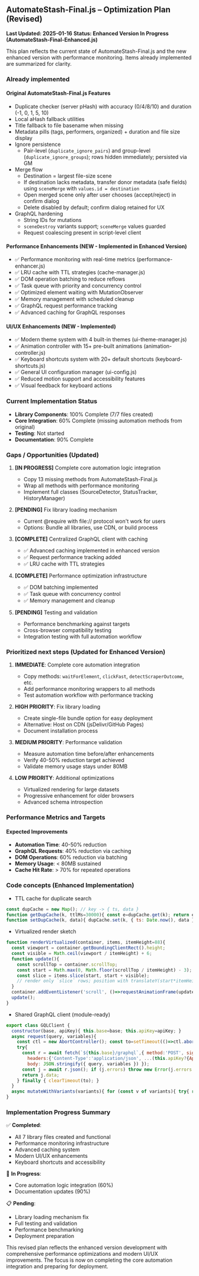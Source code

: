 ## AutomateStash-Final.js – Optimization Plan (Revised)

**Last Updated: 2025-01-16**
**Status: Enhanced Version In Progress (AutomateStash-Final-Enhanced.js)**

This plan reflects the current state of AutomateStash-Final.js and the new enhanced version with performance monitoring. Items already implemented are summarized for clarity.

### Already implemented

#### Original AutomateStash-Final.js Features
- Duplicate checker (server pHash) with accuracy (0/4/8/10) and duration (-1, 0, 1, 5, 10)
- Local aHash fallback utilities
- Title fallback to file basename when missing
- Metadata pills (tags, performers, organized) + duration and file size display
- Ignore persistence
  - Pair-level (`duplicate_ignore_pairs`) and group-level (`duplicate_ignore_groups`); rows hidden immediately; persisted via GM
- Merge flow
  - Destination = largest file-size scene
  - If destination lacks metadata, transfer donor metadata (safe fields) using `sceneMerge` with `values.id = destination`
  - Open merged scene only after user chooses (accept/reject) in confirm dialog
  - Delete disabled by default; confirm dialog retained for UX
- GraphQL hardening
  - String IDs for mutations
  - `sceneDestroy` variants support; `sceneMerge` values guarded
  - Request coalescing present in script-level client

#### Performance Enhancements (NEW - Implemented in Enhanced Version)
- ✅ Performance monitoring with real-time metrics (performance-enhancer.js)
- ✅ LRU cache with TTL strategies (cache-manager.js)
- ✅ DOM operation batching to reduce reflows
- ✅ Task queue with priority and concurrency control
- ✅ Optimized element waiting with MutationObserver
- ✅ Memory management with scheduled cleanup
- ✅ GraphQL request performance tracking
- ✅ Advanced caching for GraphQL responses

#### UI/UX Enhancements (NEW - Implemented)
- ✅ Modern theme system with 4 built-in themes (ui-theme-manager.js)
- ✅ Animation controller with 15+ pre-built animations (animation-controller.js)
- ✅ Keyboard shortcuts system with 20+ default shortcuts (keyboard-shortcuts.js)
- ✅ General UI configuration manager (ui-config.js)
- ✅ Reduced motion support and accessibility features
- ✅ Visual feedback for keyboard actions

### Current Implementation Status
- **Library Components**: 100% Complete (7/7 files created)
- **Core Integration**: 60% Complete (missing automation methods from original)
- **Testing**: Not started
- **Documentation**: 90% Complete

### Gaps / Opportunities (Updated)
1) **[IN PROGRESS]** Complete core automation logic integration
   - Copy 13 missing methods from AutomateStash-Final.js
   - Wrap all methods with performance monitoring
   - Implement full classes (SourceDetector, StatusTracker, HistoryManager)

2) **[PENDING]** Fix library loading mechanism
   - Current @require with file:// protocol won't work for users
   - Options: Bundle all libraries, use CDN, or build process

3) **[COMPLETE]** Centralized GraphQL client with caching
   - ✅ Advanced caching implemented in enhanced version
   - ✅ Request performance tracking added
   - ✅ LRU cache with TTL strategies

4) **[COMPLETE]** Performance optimization infrastructure
   - ✅ DOM batching implemented
   - ✅ Task queue with concurrency control
   - ✅ Memory management and cleanup

5) **[PENDING]** Testing and validation
   - Performance benchmarking against targets
   - Cross-browser compatibility testing
   - Integration testing with full automation workflow

### Prioritized next steps (Updated for Enhanced Version)
1) **IMMEDIATE**: Complete core automation integration
   - Copy methods: `waitForElement`, `clickFast`, `detectScraperOutcome`, etc.
   - Add performance monitoring wrappers to all methods
   - Test automation workflow with performance tracking

2) **HIGH PRIORITY**: Fix library loading
   - Create single-file bundle option for easy deployment
   - Alternative: Host on CDN (jsDelivr/GitHub Pages)
   - Document installation process

3) **MEDIUM PRIORITY**: Performance validation
   - Measure automation time before/after enhancements
   - Verify 40-50% reduction target achieved
   - Validate memory usage stays under 80MB

4) **LOW PRIORITY**: Additional optimizations
   - Virtualized rendering for large datasets
   - Progressive enhancement for older browsers
   - Advanced schema introspection

### Performance Metrics and Targets

#### Expected Improvements
- **Automation Time**: 40-50% reduction
- **GraphQL Requests**: 40% reduction via caching
- **DOM Operations**: 60% reduction via batching
- **Memory Usage**: < 80MB sustained
- **Cache Hit Rate**: > 70% for repeated operations

### Code concepts (Enhanced Implementation)
- TTL cache for duplicate search
```js
const dupCache = new Map(); // key -> { ts, data }
function getDupCache(k, ttlMs=30000){ const e=dupCache.get(k); return e && (Date.now()-e.ts)<ttlMs ? e.data : null; }
function setDupCache(k, data){ dupCache.set(k, { ts: Date.now(), data }); }
```
- Virtualized render sketch
```js
function renderVirtualized(container, items, itemHeight=88){
  const viewport = container.getBoundingClientRect().height;
  const visible = Math.ceil(viewport / itemHeight) + 6;
  function update(){
    const scrollTop = container.scrollTop;
    const start = Math.max(0, Math.floor(scrollTop / itemHeight) - 3);
    const slice = items.slice(start, start + visible);
    // render only `slice` rows; position with translateY(start*itemHeight)
  }
  container.addEventListener('scroll', ()=>requestAnimationFrame(update));
  update();
}
```
- Shared GraphQL client (module-ready)
```js
export class GQLClient {
  constructor(base, apiKey){ this.base=base; this.apiKey=apiKey; }
  async request(query, variables){
    const ctl = new AbortController(); const to=setTimeout(()=>ctl.abort(), 12000);
    try{
      const r = await fetch(`${this.base}/graphql`,{ method:'POST', signal: ctl.signal,
        headers:{'Content-Type':'application/json', ...(this.apiKey?{ApiKey:this.apiKey}:{})},
        body: JSON.stringify({ query, variables }) });
      const j = await r.json(); if (j.errors) throw new Error(j.errors.map(e=>e.message).join(','));
      return j.data;
    } finally { clearTimeout(to); }
  }
  async mutateWithVariants(variants){ for (const v of variants){ try{ return await this.request(v.q,v.v);}catch(_){} } throw new Error('All variants failed'); }
}
```

### Implementation Progress Summary

✅ **Completed**:
- All 7 library files created and functional
- Performance monitoring infrastructure
- Advanced caching system
- Modern UI/UX enhancements
- Keyboard shortcuts and accessibility

🚧 **In Progress**:
- Core automation logic integration (60%)
- Documentation updates (90%)

📋 **Pending**:
- Library loading mechanism fix
- Full testing and validation
- Performance benchmarking
- Deployment preparation

This revised plan reflects the enhanced version development with comprehensive performance optimizations and modern UI/UX improvements. The focus is now on completing the core automation integration and preparing for deployment.
